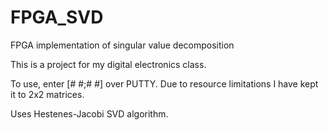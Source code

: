 # FPGA_SVD
FPGA implementation of singular value decomposition

This is a project for my digital electronics class. 

To use, enter [# #;# #] over PUTTY. Due to resource limitations I have kept it to 2x2 matrices.

Uses Hestenes-Jacobi SVD algorithm. 